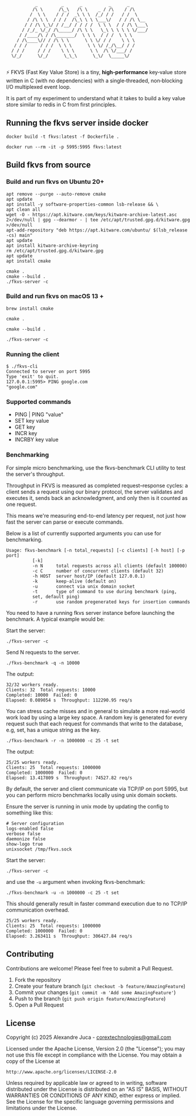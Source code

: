 ```shell

           _         _      _          _      _        
          /\ \      /\_\   /\ \    _ / /\    / /\      
         /  \ \    / / /  _\ \ \  /_/ / /   / /  \     
        / /\ \ \  / / /  /\_\ \ \ \___\/   / / /\ \__  
       / / /\ \_\/ / /__/ / / / /  \ \ \  / / /\ \___\ 
      / /_/_ \/_/ /\_____/ /\ \ \   \_\ \ \ \ \ \/___/ 
     / /____/\ / /\_______/  \ \ \  / / /  \ \ \       
    / /\____\// / /\ \ \      \ \ \/ / /    \ \ \      
   / / /     / / /  \ \ \      \ \ \/ /_/\__/ / /      
  / / /     / / /    \ \ \      \ \  /\ \/___/ /       
  \/_/      \/_/      \_\_\      \_\/  \_____\/
  
```

⚡ FKVS (Fast Key Value Store) is a tiny, **high‑performance** key‑value store written in C (with no dependencies) 
with a single‑threaded, non‑blocking I/O multiplexed event loop.

It is part of my experiment to understand what it takes to build a key value store similar to redis in C from first
principles.

## Running the fkvs server inside docker

```shell
docker build -t fkvs:latest -f Dockerfile .  

docker run --rm -it -p 5995:5995 fkvs:latest
```

## Build fkvs from source

### Build and run fkvs on Ubuntu 20+

```shell
apt remove --purge --auto-remove cmake
apt update
apt install -y software-properties-common lsb-release && \
apt clean all
wget -O - https://apt.kitware.com/keys/kitware-archive-latest.asc 2>/dev/null | gpg --dearmor - | tee /etc/apt/trusted.gpg.d/kitware.gpg >/dev/null
apt-add-repository "deb https://apt.kitware.com/ubuntu/ $(lsb_release -cs) main"
apt update
apt install kitware-archive-keyring
rm /etc/apt/trusted.gpg.d/kitware.gpg
apt update
apt install cmake

cmake .
cmake --build .
./fkvs-server -c
```

### Build and run fkvs on macOS 13 +

```shell
brew install cmake

cmake .

cmake --build .

./fkvs-server -c
```

### Running the client

```shell
$ ./fkvs-cli
Connected to server on port 5995
Type 'exit' to quit.
127.0.0.1:5995> PING google.com
"google.com"
```

### Supported commands

- PING | PING "value"
- SET key value
- GET key
- INCR key
- INCRBY key value


### Benchmarking

For simple micro benchmarking, use the fkvs-benchmark CLI utility to test
the server's throughput.

Throughput in FKVS is measured as completed request–response cycles: a client sends a request using our binary protocol,
the server validates and executes it, sends back an acknowledgment, and only then is it counted as one request.

This means we're measuring end-to-end latency per request, not just how fast the server can parse or execute commands.

Below is a list of currently supported arguments you can use for benchmarking.

```text
Usage: fkvs-benchmark [-n total_requests] [-c clients] [-h host] [-p port] 
          [-k]
          -n N     total requests across all clients (default 100000)
          -c C     number of concurrent clients (default 32)
          -h HOST  server host/IP (default 127.0.0.1)
          -k       keep-alive (default on)
          -u       connect via unix domain socket
          -t       type of command to use during benchmark (ping,
          set, default ping)
          -r       use random pregenerated keys for insertion commands
```

You need to have a running fkvs server instance before launching the benchmark. A typical example would be:

Start the server:
```shell
./fkvs-server -c
```

Send N requests to the server.
```shell
./fkvs-benchmark -q -n 10000
```

The output:
```shell
32/32 workers ready.
Clients: 32  Total requests: 10000
Completed: 10000  Failed: 0
Elapsed: 0.089054 s  Throughput: 112290.95 req/s
```

You can stress cache misses and in general to simulate a more real-world work load by using a large key space. A random key 
is generated for every request such that each request for commands that write to the database, e.g, set, has
a unique string as the key.

```shell
./fkvs-benchmark -r -n 1000000 -c 25 -t set
```
The output:
```shell
25/25 workers ready.
Clients: 25  Total requests: 1000000
Completed: 1000000  Failed: 0
Elapsed: 13.417809 s  Throughput: 74527.82 req/s
```

By default, the server and client communicate via TCP/IP on port 5995, but you can perform micro benchmarks 
locally using unix domain sockets.

Ensure the server is running in unix mode by updating the config to something like this:

```text
# Server configuration
logs-enabled false
verbose false
daemonize false
show-logo true
unixsocket /tmp/fkvs.sock
```

Start the server:
```shell
./fkvs-server -c
```

and use the `-u` argument when invoking fkvs-benchmark:

```shell
./fkvs-benchmark -u -n 1000000 -c 25 -t set
```

This should generally result in faster command execution due to no TCP/IP communication overhead.

```shell
25/25 workers ready.
Clients: 25  Total requests: 1000000
Completed: 1000000  Failed: 0
Elapsed: 3.263411 s  Throughput: 306427.84 req/s
```

## Contributing

Contributions are welcome! Please feel free to submit a Pull Request.

1. Fork the repository
2. Create your feature branch (`git checkout -b feature/AmazingFeature`)
3. Commit your changes (`git commit -m 'Add some AmazingFeature'`)
4. Push to the branch (`git push origin feature/AmazingFeature`)
5. Open a Pull Request

## License

Copyright (c) 2025 Alexandre Juca - <corextechnologies@gmail.com>

Licensed under the Apache License, Version 2.0 (the "License");
you may not use this file except in compliance with the License.
You may obtain a copy of the License at

    http://www.apache.org/licenses/LICENSE-2.0

Unless required by applicable law or agreed to in writing, software
distributed under the License is distributed on an "AS IS" BASIS,
WITHOUT WARRANTIES OR CONDITIONS OF ANY KIND, either express or implied.
See the License for the specific language governing permissions and
limitations under the License.

